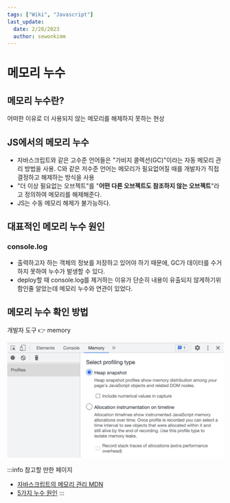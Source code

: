```yaml
---
tags: ["Wiki", "Javascript"]
last_update:
  date: 2/28/2023
  author: sewonkimm
---
```


# 메모리 누수

## 메모리 누수란?

어떠한 이유로 더 사용되지 않는 메모리를 해제하지 못하는 현상

## JS에서의 메모리 누수

- 자바스크립트와 같은 고수준 언어들은 "가비지 콜렉션(GC)"이라는 자동 메모리 관리 방법을 사용. C와 같은 저수준 언어는 메모리가 필요없어질 때를 개발자가 직접 결정하고 해제하는 방식을 사용
- "더 이상 필요없는 오브젝트"를 "**어떤 다른 오브젝트도 참조하지 않는 오브젝트**"라고 정의하여 메모리를 해제해준다.
- JS는 수동 메모리 해제가 불가능하다.

## 대표적인 메모리 누수 원인

### console.log

- 출력하고자 하는 객체의 정보를 저장하고 있어야 하기 때문에, GC가 데이터를 수거하지 못하여 누수가 발생할 수 있다.
- deploy할 때 console.log를 제거하는 이유가 단순히 내용이 유출되지 않게하기위함인줄 알았는데 메모리 누수와 연관이 있었다.

## 메모리 누수 확인 방법

개발자 도구 👉 memory

![Inspect](memoryLeak/inspect.png)

:::info 참고할 만한 페이지

- [자바스크립트의 메모리 관리 MDN](https://developer.mozilla.org/ko/docs/Web/JavaScript/Memory_Management#%EA%B0%80%EB%B9%84%EC%A7%80_%EC%BD%9C%EB%A0%89%EC%85%98)
- [5가지 누수 원인](https://ui.toast.com/posts/ko_20210611)
  :::
